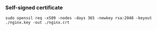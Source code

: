 ### Self-signed certificate
```
sudo openssl req -x509 -nodes -days 365 -newkey rsa:2048 -keyout ./nginx.key -out ./nginx.crt
```